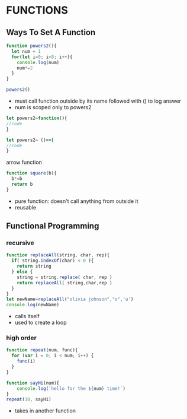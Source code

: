 # FUNCTIONS
## Ways To Set A Function
```js
function powers2(){
  let num = 1
  for(let i=0; i<8; i++){
    console.log(num)
    num*=2
  }
}

powers2()
```
- must call function outside by its name followed with () to log answer
- num is scoped only to powers2

```js
let powers2=function(){
//code
}
```
```js
let powers2= ()=>{
//code
}
```
arrow function

```js
function square(b){
  b*=b
  return b
}
```
- pure function: doesn't call anything from outside it
- reusable

## Functional Programming

### recursive
```js
function replaceAll(string, char, rep){
  if( string.indexOf(char) < 0 ){
    return string
  } else {
    string = string.replace( char, rep )
    return replaceAll( string,char,rep )
  }
}
let newName=replaceAll("olivia johnson","o",'u')
console.log(newName)

```
- calls itself
- used to create a loop

### high order
```js
function repeat(num, func){
  for (var i = 0; i < num; i++) {
    func(i)
  }
}

function sayHi(num){
    console.log(`hello for the ${num} time!`)
}
repeat(10, sayHi)
```
- takes in another function
